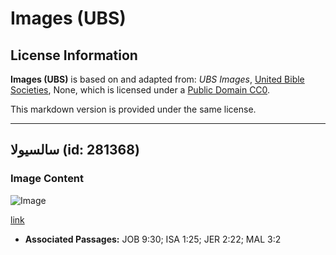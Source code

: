 # Images (UBS)

## License Information

**Images (UBS)** is based on and adapted from: _UBS Images_, [United Bible Societies](https://unitedbiblesocieties.org/), None, which is licensed under a [Public Domain CC0](https://creativecommons.org/public-domain/cc0/).

This markdown version is provided under the same license.



--------------------------------

## سالسيولا (id: 281368)

### Image Content

![Image](https://cdn.aquifer.bible/aquifer-content/resources/Media/WEB-0781_salsola.jpg)

[link](https://cdn.aquifer.bible/aquifer-content/resources/Media/WEB-0781_salsola.jpg)

* **Associated Passages:** JOB 9:30; ISA 1:25; JER 2:22; MAL 3:2

